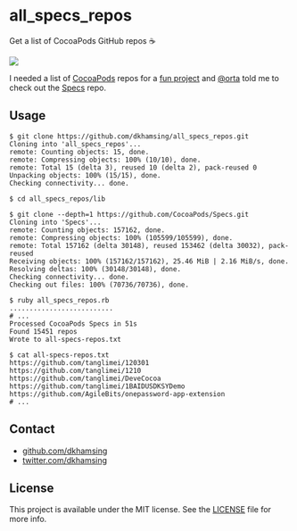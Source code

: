 # all_specs_repos

Get a list of CocoaPods GitHub repos :coffee:

[![](http://i.giphy.com/xA1PKCt00IDew.gif)](http://gph.is/XMHGvi)

I needed a list of [CocoaPods](https://cocoapods.org/) repos for a [fun project](https://github.com/dkhamsing/cocoapods-readme) and [@orta](https://github.com/orta) told me to check out the [Specs](https://github.com/CocoaPods/Specs) repo.

## Usage

```shell
$ git clone https://github.com/dkhamsing/all_specs_repos.git
Cloning into 'all_specs_repos'...
remote: Counting objects: 15, done.
remote: Compressing objects: 100% (10/10), done.
remote: Total 15 (delta 3), reused 10 (delta 2), pack-reused 0
Unpacking objects: 100% (15/15), done.
Checking connectivity... done.

$ cd all_specs_repos/lib

$ git clone --depth=1 https://github.com/CocoaPods/Specs.git
Cloning into 'Specs'...
remote: Counting objects: 157162, done.
remote: Compressing objects: 100% (105599/105599), done.
remote: Total 157162 (delta 30148), reused 153462 (delta 30032), pack-reused
Receiving objects: 100% (157162/157162), 25.46 MiB | 2.16 MiB/s, done.
Resolving deltas: 100% (30148/30148), done.
Checking connectivity... done.
Checking out files: 100% (70736/70736), done.

$ ruby all_specs_repos.rb
..........................
# ...
Processed CocoaPods Specs in 51s
Found 15451 repos
Wrote to all-specs-repos.txt

$ cat all-specs-repos.txt
https://github.com/tanglimei/120301
https://github.com/tanglimei/1210
https://github.com/tanglimei/DeveCocoa
https://github.com/tanglimei/1BAIDUSDKSYDemo
https://github.com/AgileBits/onepassword-app-extension
# ...
```

## Contact

- [github.com/dkhamsing](https://github.com/dkhamsing)
- [twitter.com/dkhamsing](https://twitter.com/dkhamsing)

## License

This project is available under the MIT license. See the [LICENSE](LICENSE) file for more info.
